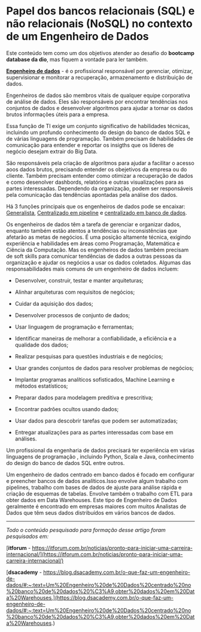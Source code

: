 # Papel dos bancos relacionais (SQL) e não relacionais (NoSQL) no contexto de um Engenheiro de Dados

Este conteúdo tem como um dos objetivos atender ao desafio do **bootcamp database da dio**, mas fiquem a vontade para ler também.

<u>**Engenheiro de dados**</u> - é o profissional responsável por gerenciar, otimizar, supervisionar e monitorar a recuperação, armazenamento e distribuição de dados.

Engenheiros de dados são membros vitais de qualquer equipe corporativa de análise de dados. Eles são responsáveis ​​por encontrar tendências nos conjuntos de dados e desenvolver algoritmos para ajudar a tornar os dados brutos informações úteis para a empresa.

Essa função de TI exige um conjunto significativo de habilidades técnicas, incluindo um profundo conhecimento do design do banco de dados SQL e de várias linguagens de programação. Também precisam de habilidades de comunicação para entender e reportar os insigths que os lideres de negócio desejam extrair do Big Data.

São responsáveis pela criação de algoritmos para ajudar a facilitar o acesso aoos dados brutos, precisando entender os obejetivos da empresa ou do cliente. Também  precisam entender como otimizar a recuperação de dados e como desenolver dashbords, relatórios e outras visualizações para as partes interessadas. Dependendo da organização, podem ser responsáveis pela comunicação das tendências apontadas pela análise dos dados.

Há 3 funções principais que os engenheiros de dados pode se encaixar: <u>Generalista</u>, <u>Centralizado em pipeline</u> e <u>centralizado em banco de dados</u>.

Os engenheiros de dados têm a tarefa de gerenciar e organizar dados, enquanto também estão atentos a tendências ou inconsistências que afetarão as metas de negócios. É uma posição altamente técnica, exigindo experiência e habilidades em áreas como Programação, Matemática e Ciência da Computação. Mas os engenheiros de dados também precisam de soft skills para comunicar tendências de dados a outras pessoas da organização e ajudar os negócios a usar os dados coletados. Algumas das responsabilidades mais comuns de um engenheiro de dados incluem:

- Desenvolver, construir, testar e manter arquiteturas;

- Alinhar arquiteturas com requisitos de negócios;

- Cuidar da aquisição dos dados;

- Desenvolver processos de conjunto de dados;

- Usar linguagem de programação e ferramentas;

- Identificar maneiras de melhorar a confiabilidade, a eficiência e a qualidade dos dados;

- Realizar pesquisas para questões industriais e de negócios;

- Usar grandes conjuntos de dados para resolver problemas de negócios;

- Implantar programas analíticos sofisticados, Machine Learning e métodos estatísticos;

- Preparar dados para modelagem preditiva e prescritiva;

- Encontrar padrões ocultos usando dados;

- Usar dados para descobrir tarefas que podem ser automatizadas;

- Entregar atualizações para as partes interessadas com base em análises.

Um profissional da engenharia de dados precisará ter experiência em várias linguagens de programação , incluindo Python, Scala e Java, conhecimento do design do banco de dados SQL entre outros.

Um engenheiro de dados centrado em banco dados é focado em configurar e preencher bancos de dados analíticos.Isso envolve algum trabalho com pipelines, trabalho com bases de dados de ajuste para análise rápida e criação de esquemas de tabelas. Envolve também o trabalho com ETL para obter dados em Data Warehouses. Este tipo de Engenheiro de Dados geralmente é encontrado em empresas maiores com muitos Analistas de Dados que têm seus dados distribuídos em vários bancos de dados.


___

*Todo o conteúdo pesquisado para formação desse artigo foram pesquisados em:*

[**itforum** - https://itforum.com.br/noticias/pronto-para-iniciar-uma-carreira-internacional/](https://itforum.com.br/noticias/pronto-para-iniciar-uma-carreira-internacional/)

[**dsacademy** - https://blog.dsacademy.com.br/o-que-faz-um-engenheiro-de-dados/#:~:text=Um%20Engenheiro%20de%20Dados%20centrado%20no%20banco%20de%20dados%20%C3%A9,obter%20dados%20em%20Data%20Warehouses.](https://blog.dsacademy.com.br/o-que-faz-um-engenheiro-de-dados/#:~:text=Um%20Engenheiro%20de%20Dados%20centrado%20no%20banco%20de%20dados%20%C3%A9,obter%20dados%20em%20Data%20Warehouses.)